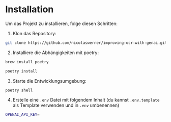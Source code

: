 # Installation

Um das Projekt zu installieren, folge diesen Schritten:

1. Klon das Repository:
```bash
git clone https://github.com/nicolaswerner/improving-ocr-with-genai.git
```

2. Installiere die Abhängigkeiten mit poetry:


```bash
brew install poetry
```

```bash
poetry install
```

3. Starte die Entwicklungsumgebung:
```bash
poetry shell
```

4. Erstelle eine `.env` Datei mit folgendem Inhalt (du kannst `.env.template` als Template verwenden und in `.env` umbenennen)
```bash
OPENAI_API_KEY=
```